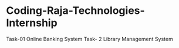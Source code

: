 # Coding-Raja-Technologies-Internship
Task-01
Online Banking System
Task- 2
Library Management System
